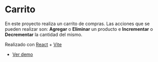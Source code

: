 # Carrito

En este proyecto realiza un carrito de compras. Las acciones que se pueden realizar son: **Agregar** o **Eliminar** un producto e **Incrementar** o **Decrementar** la cantidad del mismo.

Realizado con [React](https://es.react.dev) + [Vite](https://vitejs.dev)

- [Ver demo](https://carrito-compra-react.vercel.app)
